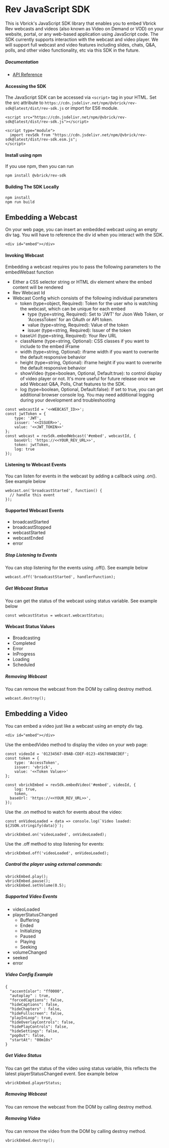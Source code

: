# Rev JavaScript SDK

This is Vbrick's JavaScript SDK library that enables you to embed Vbrick Rev webcasts and videos (also known as Video on Demand or VOD) on your website, portal, or any web-based application using JavaScript code. The SDK currently supports interaction with the webcast and video player. We will support full webcast and video features including slides, chats, Q&A, polls, and other video functionality, etc via this SDK in the future.

##### Documentation
- [API Reference](/docs/README.md)

#### Accessing the SDK

The JavaScript SDK can be accessed via `<script>` tag in your HTML. Set the src attribute to `https://cdn.jsdelivr.net/npm/@vbrick/rev-sdk@latest/dist/rev-sdk.js` or import for ES6 module.

~~~
<script src="https://cdn.jsdelivr.net/npm/@vbrick/rev-sdk@latest/dist/rev-sdk.js"></script>

<script type="module">
  import revSdk from "https://cdn.jsdelivr.net/npm/@vbrick/rev-sdk@latest/dist/rev-sdk.esm.js";
</script>
~~~

#### Install using npm

If you use npm, then you can run
~~~
npm install @vbrick/rev-sdk
~~~

#### Building The SDK Locally

~~~
npm install
npm run build
~~~

## Embedding a Webcast
On your web page, you can insert an embedded webcast using an empty div tag. You will have to reference the div id when you interact with the SDK.

`<div id="embed"></div>`

#### Invoking Webcast
Embedding a webcast requires you to pass the following parameters to the embedWebast function

* Either a CSS selector string or HTML div element where the embed content will be rendered
* Rev Webcast Id
* Webcast Config which consists of the following individual parameters
  * token (type=object, Required): Token for the user who is watching the webcast, which can be unique for each embed
    * type (type=string, Required): Set to 'JWT' for Json Web Token, or 'AccessToken' for an OAuth or API token.
    * value (type=string, Required): Value of the token
    * issuer (type=string, Required): Issuer of the token
  * baseUrl (type=string, Required): Your Rev URL
  * className (type=string, Optional): CSS classes if you want to include to the embed iFrame
  * width (type=string, Optional): iframe width if you want to overwrite the default responsive behavior
  * height (type=string, Optional): iframe height if you want to overwrite the default responsive behavior
  * showVideo (type=boolean, Optional, Default:true): to control display of video player or not. It's more useful for future release once we add Webcast Q&A, Polls, Chat features to the SDK.
  * log (type=boolean, Optional, Default:false): If set to true, you can get additional browser console log. You may need additional logging during your development and troubleshooting

~~~
const webcastId = '<<WEBCAST_ID>>';
const jwtToken = {
    type: 'JWT',
    issuer: '<<ISSUER>>',
    value: '<<JWT_TOKEN>>'
};
const webcast = revSdk.embedWebcast('#embed', webcastId, {
    baseUrl: 'https://<<YOUR_REV_URL>>',
    token: jwtToken,
    log: true
});
~~~

#### Listening to Webcast Events
You can listen for events in the webcast by adding a callback using .on(). See example below

~~~
webcast.on('broadcastStarted', function() {
  // handle this event
});
~~~

#### Supported Webcast Events

* broadcastStarted
* broadcastStopped
* webcastStarted
* webcastEnded
* error

##### Stop Listening to Events

You can stop listening for the events using .off(). See example below

~~~
webcast.off('broadcastStarted', handlerFunction);
~~~

##### Get Webcast Status
You can get the status of the webcast using status variable. See example below

`const webcastStatus = webcast.webcastStatus;`

#### Webcast Status Values
* Broadcasting
* Completed
* Error
* InProgress
* Loading
* Scheduled

##### Removing Webcast
You can remove the webcast from the DOM by calling destroy method.

`webcast.destroy();`

## Embedding a Video
You can embed a video just like a webcast using an empty div tag.

`<div id="embed"></div>`

Use the embedVideo method to display the video on your web page:

```
const videoId = '01234567-89AB-CDEF-0123-456789ABCDEF';
const token = {
    type: 'AccessToken',
    issuer: 'vbrick',
    value: '<<Token Value>>'
};

const vbrickEmbed = revSdk.embedVideo('#embed', videoId, {
	log: true,
	token,
  baseUrl: 'https://<<YOUR_REV_URL>>',
});
```

Use the .on method to watch for events about the video:

```
const onVideoLoaded = data => console.log(`Video loaded: ${JSON.stringify(data)}`);

vbrickEmbed.on('videoLoaded', onVideoLoaded);
```

Use the .off method to stop listening for events:

```
vbrickEmbed.off('videoLoaded', onVideoLoaded);
```

##### Control the player using external commands:

```
vbrickEmbed.play();
vbrickEmbed.pause();
vbrickEmbed.setVolume(0.5);
```

##### Supported Video Events

* videoLoaded
* playerStatusChanged
  * Buffering
  * Ended
  * Initializing
  * Paused
  * Playing
  * Seeking
* volumeChanged
* seeked
* error

##### Video Config Example

```
{
  "accentColor": "ff0000",
  "autoplay" : true,
  "forcedCaptions": false,
  "hideCaptions": false,
  "hideChapters" : false,
  "hideFullscreen": false,
  "playInLoop": true,
  "hideOverlayControls": false,
  "hidePlayControls": false,
  "hideSettings": false,
  "popOut": false,
  "startAt": "00m10s"
}
```

##### Get Video Status
You can get the status of the video using status variable, this reflects the latest playerStatusChanged event. See example below

`vbrickEmbed.playerStatus;`

##### Removing Webcast
You can remove the webcast from the DOM by calling destroy method.

##### Removing Video
You can remove the video from the DOM by calling destroy method.

`vbrickEmbed.destroy();`
